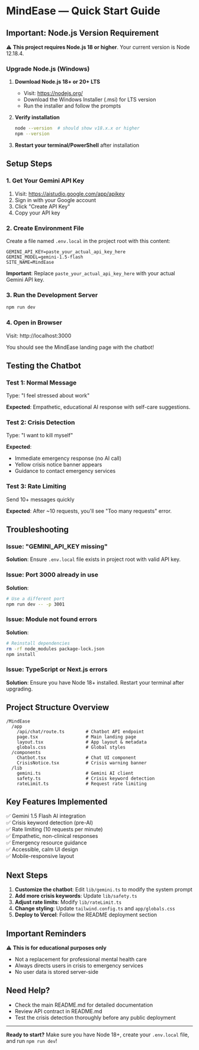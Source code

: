 # MindEase — Quick Start Guide

## Important: Node.js Version Requirement

⚠️ **This project requires Node.js 18 or higher**. Your current version is Node 12.18.4.

### Upgrade Node.js (Windows)

1. **Download Node.js 18+ or 20+ LTS**
   - Visit: https://nodejs.org/
   - Download the Windows Installer (.msi) for LTS version
   - Run the installer and follow the prompts

2. **Verify installation**
   ```bash
   node --version  # should show v18.x.x or higher
   npm --version
   ```

3. **Restart your terminal/PowerShell** after installation

## Setup Steps

### 1. Get Your Gemini API Key

1. Visit: https://aistudio.google.com/app/apikey
2. Sign in with your Google account
3. Click "Create API Key"
4. Copy your API key

### 2. Create Environment File

Create a file named `.env.local` in the project root with this content:

```env
GEMINI_API_KEY=paste_your_actual_api_key_here
GEMINI_MODEL=gemini-1.5-flash
SITE_NAME=MindEase
```

**Important**: Replace `paste_your_actual_api_key_here` with your actual Gemini API key.

### 3. Run the Development Server

```bash
npm run dev
```

### 4. Open in Browser

Visit: http://localhost:3000

You should see the MindEase landing page with the chatbot!

## Testing the Chatbot

### Test 1: Normal Message
Type: "I feel stressed about work"

**Expected**: Empathetic, educational AI response with self-care suggestions.

### Test 2: Crisis Detection
Type: "I want to kill myself"

**Expected**: 
- Immediate emergency response (no AI call)
- Yellow crisis notice banner appears
- Guidance to contact emergency services

### Test 3: Rate Limiting
Send 10+ messages quickly

**Expected**: After ~10 requests, you'll see "Too many requests" error.

## Troubleshooting

### Issue: "GEMINI_API_KEY missing"

**Solution**: Ensure `.env.local` file exists in project root with valid API key.

### Issue: Port 3000 already in use

**Solution**: 
```bash
# Use a different port
npm run dev -- -p 3001
```

### Issue: Module not found errors

**Solution**:
```bash
# Reinstall dependencies
rm -rf node_modules package-lock.json
npm install
```

### Issue: TypeScript or Next.js errors

**Solution**: Ensure you have Node 18+ installed. Restart your terminal after upgrading.

## Project Structure Overview

```
/MindEase
  /app
    /api/chat/route.ts        # Chatbot API endpoint
    page.tsx                  # Main landing page
    layout.tsx                # App layout & metadata
    globals.css               # Global styles
  /components
    Chatbot.tsx               # Chat UI component
    CrisisNotice.tsx          # Crisis warning banner
  /lib
    gemini.ts                 # Gemini AI client
    safety.ts                 # Crisis keyword detection
    rateLimit.ts              # Request rate limiting
```

## Key Features Implemented

✅ Gemini 1.5 Flash AI integration  
✅ Crisis keyword detection (pre-AI)  
✅ Rate limiting (10 requests per minute)  
✅ Empathetic, non-clinical responses  
✅ Emergency resource guidance  
✅ Accessible, calm UI design  
✅ Mobile-responsive layout  

## Next Steps

1. **Customize the chatbot**: Edit `lib/gemini.ts` to modify the system prompt
2. **Add more crisis keywords**: Update `lib/safety.ts` 
3. **Adjust rate limits**: Modify `lib/rateLimit.ts`
4. **Change styling**: Update `tailwind.config.ts` and `app/globals.css`
5. **Deploy to Vercel**: Follow the README deployment section

## Important Reminders

⚠️ **This is for educational purposes only**  
- Not a replacement for professional mental health care
- Always directs users in crisis to emergency services
- No user data is stored server-side

## Need Help?

- Check the main README.md for detailed documentation
- Review API contract in README.md
- Test the crisis detection thoroughly before any public deployment

---

**Ready to start?** Make sure you have Node 18+, create your `.env.local` file, and run `npm run dev`!

